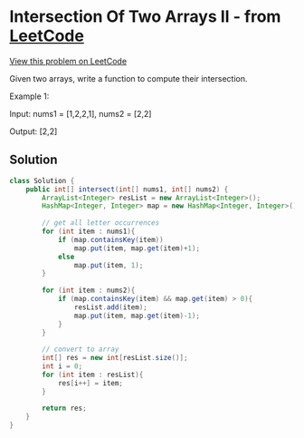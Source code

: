 # Intersection Of Two Arrays II - from [LeetCode](https://leetcode.com)
[View this problem on LeetCode](https://leetcode.com/problems/intersection-of-two-arrays-ii/)

Given two arrays, write a function to compute their intersection.

Example 1:

Input: nums1 = [1,2,2,1], nums2 = [2,2]

Output: [2,2]

## Solution
```java
class Solution {
    public int[] intersect(int[] nums1, int[] nums2) {
        ArrayList<Integer> resList = new ArrayList<Integer>();
        HashMap<Integer, Integer> map = new HashMap<Integer, Integer>();
        
        // get all letter occurrences
        for (int item : nums1){
            if (map.containsKey(item))
                map.put(item, map.get(item)+1);
            else
                map.put(item, 1);
        }
        
        for (int item : nums2){
            if (map.containsKey(item) && map.get(item) > 0){
                resList.add(item);
                map.put(item, map.get(item)-1);
            }
        }
        
        // convert to array
        int[] res = new int[resList.size()];
        int i = 0;
        for (int item : resList){
            res[i++] = item;
        }
        
        return res;
    }
}
```
